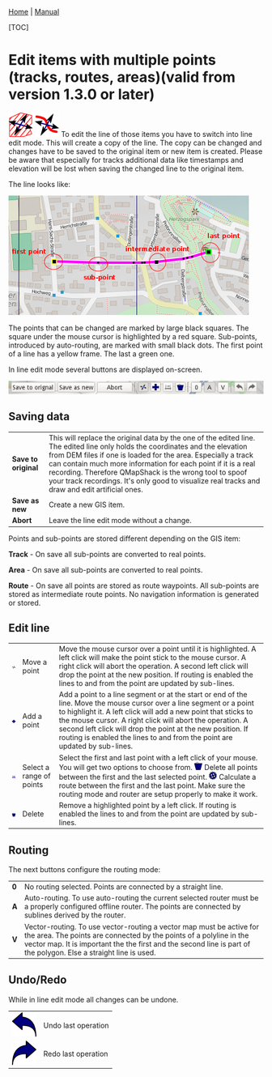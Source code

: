 [Home](Home) | [Manual](DocMain)

[TOC]

# Edit items with multiple points (tracks, routes, areas)(valid from version 1.3.0 or later)

![maproom2](images/DocGisItemsEditMultiple/AreaMove.png) ![maproom2](images/DocGisItemsEditMultiple/LineMove.png) To edit the line of those items you have to switch into line edit mode. This will create a copy of the line. The copy can be changed and changes have to be saved to the original item or new item is created. Please be aware that especially for tracks additional data like timestamps and elevation will be lost when saving the changed line to the original item.

The line looks like:

![maproom2](images/DocGisItemsEditMultiple/qms2.png)

The points that can be changed are marked by large black squares. The square under the mouse cursor is highlighted by a red square. Sub-points, introduced by auto-routing, are marked with small black dots. The first point of a line has a yellow frame. The last a green one.

In line edit mode several buttons are displayed on-screen. 

![maproom2](images/DocGisItemsEditMultiple/qms1.png)

## Saving data ##

| | |
|-|-|
|**Save to original**| This will replace the original data by the one of the edited line. The edited line only holds the coordinates and the elevation from DEM files if one is loaded for the area. Especially a track can contain much more information for each point if it is a real recording. Therefore QMapShack is the wrong tool to spoof your track recordings. It's only good to visualize real tracks and draw and edit artificial ones.|
|**Save as new**|Create a new GIS item.|
|**Abort**|Leave the line edit mode without a change.|


Points and sub-points are stored different depending on the GIS item:

**Track** - On save all sub-points are converted to real points. 

**Area** -  On save all sub-points are converted to real points. 

**Route** - On save all points are stored as route waypoints. All sub-points are stored as intermediate route points. No navigation information is generated or stored. 

## Edit line ##
| | | |
|-|-|-|
|![maproom2](images/DocGisItemsEditMultiple/PointMove.png)| Move a point| Move the mouse cursor over a point until it is highlighted. A left click will make the point stick to the mouse cursor. A right click will abort the operation. A second left click will drop the point at the new position. If routing is enabled the lines to and from the point are updated by sub-lines.|
|![maproom2](images/DocGisItemsEditMultiple/Add.png)| Add a point| Add a point to a line segment or at the start or end of the line. Move the mouse cursor over a line segment or a point to highlight it. A left click will add a new point that sticks to the mouse cursor.  A right click will abort the operation. A second left click will drop the point at the new position. If routing is enabled the lines to and from the point are updated by sub-lines.|
|![maproom2](images/DocGisItemsEditMultiple/SelectRange.png)| Select a range of points| Select the first and last point with a left click of your mouse. You will get two options to choose from. ![maproom2](images/DocGisItemsEditMultiple/DeleteOne_small.png) Delete all points between the first and the last selected point. ![maproom2](images/DocGisItemsEditMultiple/Apply_small.png) Calculate a route between the first and the last point. Make sure the routing mode and router are setup properly to make it work.|
|![maproom2](images/DocGisItemsEditMultiple/DeleteOne.png)|Delete|Remove a highlighted point by a left click. If routing is enabled the lines to and from the point are updated by sub-lines.|

## Routing ##
The next buttons configure the routing mode:

| | |
|-|-|
|**0**|No routing selected. Points are connected by a straight line.|
|**A**|Auto-routing. To use auto-routing the current selected router must be a properly configured offline router. The points are connected by sublines derived by the router.|
|**V**|Vector-routing. To use vector-routing a vector map must be active for the area. The points are connected by the points of a polyline in the vector map. It is important the the first and the second line is part of the polygon. Else a straight line is used.|

## Undo/Redo ##

While in line edit mode all changes can be undone.

| | |
|-|-|
|![maproom2](images/DocGisItemsEditMultiple/Undo.png)| Undo last operation|
|![maproom2](images/DocGisItemsEditMultiple/Redo.png)| Redo last operation|